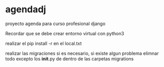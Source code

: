 # agendadj
proyecto agenda para curso profesional django

Recordar que se debe crear entorno virtual con python3

realizar el pip install -r en el local.txt

realizar las migraciones si es necesario, si existe algun problema elimnar todo excepto los __init__.py 
de dentro de las carpetas migrations



